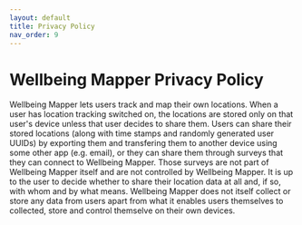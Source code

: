 ```yaml
---
layout: default
title: Privacy Policy
nav_order: 9
---
```


# Wellbeing Mapper Privacy Policy

Wellbeing Mapper lets users track and map their own locations. When a user has location tracking switched on, the locations are stored only on that user's device unless that user decides to share them. Users can share their stored locations (along with time stamps and randomly generated user UUIDs) by exporting them and transfering them to another device using some other app (e.g. email), or they can share them through surveys that they can connect to Wellbeing Mapper. Those surveys are not part of Wellbeing Mapper itself and are not controlled by Wellbeing Mapper. It is up to the user to decide whether to share their location data at all and, if so, with whom and by what means. Wellbeing Mapper does not itself collect or store any data from users apart from what it enables users themselves to collected, store and control themselve on their own devices.